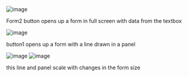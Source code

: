 ![image](https://github.com/user-attachments/assets/e1924387-20ed-433b-a5ff-a006bd0d9dda)

Form2 button opens up a form in full screen with data from the textbox

![image](https://github.com/user-attachments/assets/bae6b3de-71ee-4dc2-a18d-28615b9af7c1)

button1 opens up a form with a line drawn in a panel

![image](https://github.com/user-attachments/assets/e7cdbbbe-78fe-4797-921d-5962c6353e10)  ![image](https://github.com/user-attachments/assets/d2d174df-3a58-4c70-a691-1fb175630c6e)

this line and panel scale with changes in the form size


